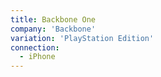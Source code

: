 ```yaml
---
title: Backbone One
company: 'Backbone'
variation: 'PlayStation Edition'
connection: 
  - iPhone
---
```

